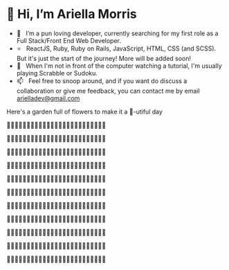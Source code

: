 # 👋 Hi, I’m Ariella Morris
- 👀  &nbsp; I’m a pun loving developer, currently searching for my first role as a Full Stack/Front End Web Developer.
- :star: &nbsp; ReactJS, Ruby, Ruby on Rails, JavaScript, HTML, CSS (and SCSS). But it's just the start of the journey! More will be added soon!
- :blue_heart: &nbsp; When I'm not in front of the computer watching a tutorial, I'm usually playing Scrabble or Sudoku.
- 📫  &nbsp; Feel free to snoop around, and if you want do discuss a collaboration or give me feedback, you can contact me by email [arielladev@gmail.com](arielladev@gmail.com)


Here's a garden full of flowers to make it a :bee:-utiful day

:tulip::tulip::tulip::tulip::tulip::tulip::tulip::tulip::tulip::tulip::tulip::tulip::tulip::tulip::tulip::tulip::tulip::tulip::tulip::tulip::tulip::tulip::tulip::tulip::tulip:

:sunflower::sunflower::sunflower::sunflower::sunflower::sunflower::sunflower::sunflower::sunflower::sunflower::sunflower::sunflower::sunflower::sunflower::sunflower::sunflower::sunflower::sunflower::sunflower::sunflower::sunflower::sunflower::sunflower::sunflower::sunflower:

:tulip::tulip::tulip::tulip::tulip::tulip::tulip::tulip::tulip::tulip::tulip::tulip::tulip::tulip::tulip::tulip::tulip::tulip::tulip::tulip::tulip::tulip::tulip::tulip::tulip:

:sunflower::sunflower::sunflower::sunflower::sunflower::sunflower::sunflower::sunflower::sunflower::sunflower::sunflower::sunflower::sunflower::sunflower::sunflower::sunflower::sunflower::sunflower::sunflower::sunflower::sunflower::sunflower::sunflower::sunflower::sunflower:

:tulip::tulip::tulip::tulip::tulip::tulip::tulip::tulip::tulip::tulip::tulip::tulip::tulip::tulip::tulip::tulip::tulip::tulip::tulip::tulip::tulip::tulip::tulip::tulip::tulip:

:sunflower::sunflower::sunflower::sunflower::sunflower::sunflower::sunflower::sunflower::sunflower::sunflower::sunflower::sunflower::sunflower::sunflower::sunflower::sunflower::sunflower::sunflower::sunflower::sunflower::sunflower::sunflower::sunflower::sunflower::sunflower:

:tulip::tulip::tulip::tulip::tulip::tulip::tulip::tulip::tulip::tulip::tulip::tulip::tulip::tulip::tulip::tulip::tulip::tulip::tulip::tulip::tulip::tulip::tulip::tulip::tulip:

:sunflower::sunflower::sunflower::sunflower::sunflower::sunflower::sunflower::sunflower::sunflower::sunflower::sunflower::sunflower::sunflower::sunflower::sunflower::sunflower::sunflower::sunflower::sunflower::sunflower::sunflower::sunflower::sunflower::sunflower::sunflower:

:tulip::tulip::tulip::tulip::tulip::tulip::tulip::tulip::tulip::tulip::tulip::tulip::tulip::tulip::tulip::tulip::tulip::tulip::tulip::tulip::tulip::tulip::tulip::tulip::tulip:

:sunflower::sunflower::sunflower::sunflower::sunflower::sunflower::sunflower::sunflower::sunflower::sunflower::sunflower::sunflower::sunflower::sunflower::sunflower::sunflower::sunflower::sunflower::sunflower::sunflower::sunflower::sunflower::sunflower::sunflower::sunflower:

:tulip::tulip::tulip::tulip::tulip::tulip::tulip::tulip::tulip::tulip::tulip::tulip::tulip::tulip::tulip::tulip::tulip::tulip::tulip::tulip::tulip::tulip::tulip::tulip::tulip:


